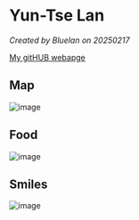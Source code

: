# Yun-Tse Lan


*Created by Bluelan on 20250217*

[My gitHUB webapge](https://github.com/bluelan0106) 


## Map
![image](https://github.com/user-attachments/assets/c7cbfec8-8a8f-42ec-b182-30a1e754872e)

## Food
![image](https://github.com/user-attachments/assets/5cb7377f-5b28-4418-9077-2bf763afc12c)

## Smiles 
![image](https://github.com/user-attachments/assets/d4d68d78-2f99-4c1b-a4d1-236bdb38db09)

